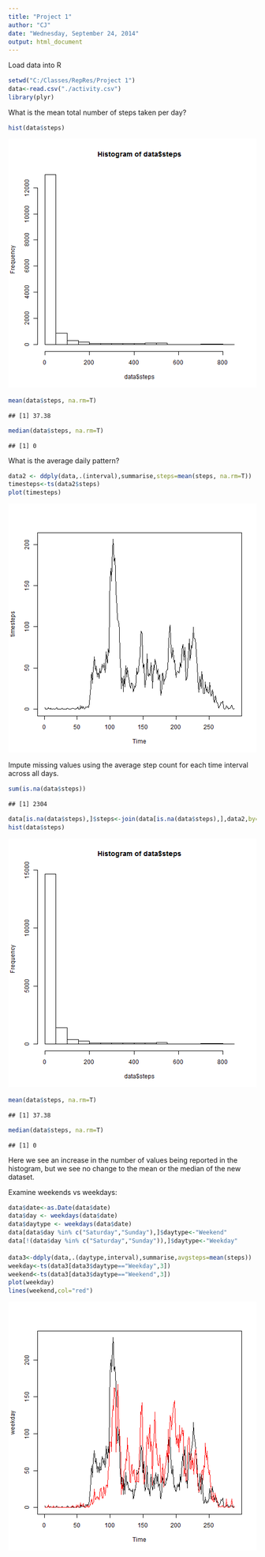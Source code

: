 ```yaml
---
title: "Project 1"
author: "CJ"
date: "Wednesday, September 24, 2014"
output: html_document
---
```


Load data into R


```r
setwd("C:/Classes/RepRes/Project 1")
data<-read.csv("./activity.csv")
library(plyr)
```

What is the mean total number of steps taken per day?


```r
hist(data$steps)
```

![plot of chunk unnamed-chunk-2](figure/unnamed-chunk-2.png) 

```r
mean(data$steps, na.rm=T)
```

```
## [1] 37.38
```

```r
median(data$steps, na.rm=T)
```

```
## [1] 0
```

What is the average daily pattern?


```r
data2 <- ddply(data,.(interval),summarise,steps=mean(steps, na.rm=T))
timesteps<-ts(data2$steps)
plot(timesteps)
```

![plot of chunk unnamed-chunk-3](figure/unnamed-chunk-3.png) 

Impute missing values using the average step count for each time interval across all days.


```r
sum(is.na(data$steps))
```

```
## [1] 2304
```

```r
data[is.na(data$steps),]$steps<-join(data[is.na(data$steps),],data2,by="interval")[,4]
hist(data$steps)
```

![plot of chunk unnamed-chunk-4](figure/unnamed-chunk-4.png) 

```r
mean(data$steps, na.rm=T)
```

```
## [1] 37.38
```

```r
median(data$steps, na.rm=T)
```

```
## [1] 0
```

Here we see an increase in the number of values being reported in the histogram, but we see no change to the mean or the median of the new dataset.

Examine weekends vs weekdays:

```r
data$date<-as.Date(data$date)
data$day <- weekdays(data$date)
data$daytype <- weekdays(data$date)
data[data$day %in% c("Saturday","Sunday"),]$daytype<-"Weekend"
data[!(data$day %in% c("Saturday","Sunday")),]$daytype<-"Weekday"

data3<-ddply(data,.(daytype,interval),summarise,avgsteps=mean(steps))
weekday<-ts(data3[data3$daytype=="Weekday",3])
weekend<-ts(data3[data3$daytype=="Weekend",3])
plot(weekday)
lines(weekend,col="red")
```

![plot of chunk unnamed-chunk-5](figure/unnamed-chunk-5.png) 
